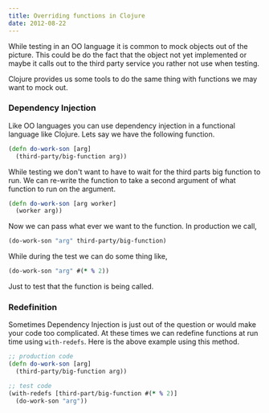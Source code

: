 ```yaml
---
title: Overriding functions in Clojure
date: 2012-08-22
---
```


While testing in an OO language it is common to mock objects out of the
picture. This could be do the fact that the object not yet implemented or
maybe it calls out to the third party service you rather not use when testing.

Clojure provides us some tools to do the same thing with functions we may want
to mock out.

### Dependency Injection

Like OO languages you can use dependency injection in a functional language like
Clojure. Lets say we have the following function.

```clojure
(defn do-work-son [arg]
  (third-party/big-function arg))
```

While testing we don't want to have to wait for the third parts big function to
run. We can re-write the function to take a second argument of what function to
run on the argument.

```clojure
(defn do-work-son [arg worker]
  (worker arg))
```

Now we can pass what ever we want to the function. In production we call,

```clojure
(do-work-son "arg" third-party/big-function)
```

While during the test we can do some thing like,

```clojure
(do-work-son "arg" #(* % 2))
```

Just to test that the function is being called.

### Redefinition

Sometimes Dependency Injection is just out of the question or would make your
code too complicated. At these times we can redefine functions at run time
using `with-redefs`. Here is the above example using this method.

```clojure
;; production code
(defn do-work-son [arg]
  (third-party/big-function arg))

;; test code
(with-redefs [third-part/big-function #(* % 2)]
  (do-work-son "arg"))
```
